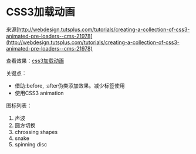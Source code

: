 # CSS3加载动画

来源[http://webdesign.tutsplus.com/tutorials/creating-a-collection-of-css3-animated-pre-loaders--cms-21978](http://webdesign.tutsplus.com/tutorials/creating-a-collection-of-css3-animated-pre-loaders--cms-21978)

查看效果：[css3加载动画](http://qiu-deqing.github.io/demospage/css3-animated-pre-loaders/index.html)

关键点：
- 借助:before, :after伪类添加效果。减少标签使用
- 使用CSS3 animation

图标列表：
1. 声波
2. 圆方切换
3. chrossing shapes
4. snake
5. spinning disc
